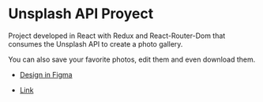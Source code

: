 # Unsplash API Proyect

Project developed in React with Redux and React-Router-Dom that consumes the Unsplash API to create a photo gallery.

You can also save your favorite photos, edit them and even download them.

- [Design in Figma](https://www.figma.com/design/4SZPZGnjsl2na1AcfJSySw/Oxygen-Unsplash?node-id=1-650&t=8mBiYjZCYWNMmoII-1)

- [Link](http://oxygen-unsplash-api.s3-website.eu-west-3.amazonaws.com/)
